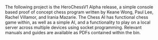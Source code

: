 The following project is the HeroChessV1 Alpha release, a simple console based proof of concept chess program written by Keane Wong, Paul Lee, Rachel Villamor, and Irania Mazarie. 
The Chess AI has functional chess game within, as well as a simple AI, and a functionality to play on a local server across multiple devices using socket programming.
Relevant manuals and guides are available as PDFs contained within the bin.
